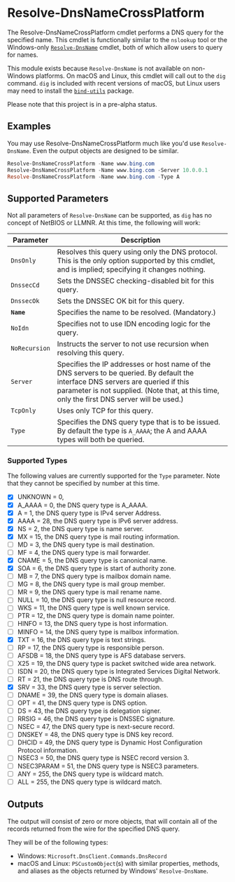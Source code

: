 # Resolve-DnsNameCrossPlatform
The Resolve-DnsNameCrossPlatform cmdlet performs a DNS query for the specified name.  This cmdlet is functionally similar to the `nslookup` tool or the Windows-only [`Resolve-DnsName`](https://docs.microsoft.com/en-us/powershell/module/dnsclient/resolve-dnsname) cmdlet, both of which allow users to query for names.

This module exists because `Resolve-DnsName` is not available on non-Windows platforms.  On macOS and Linux, this cmdlet will call out to the `dig` command.  `dig` is included with recent versions of macOS, but Linux users may need to install the [`bind-utils`](https://github.com/tigeli/bind-utils) package.

Please note that this project is in a pre-alpha status.

## Examples
You may use Resolve-DnsNameCrossPlatform much like you'd use `Resolve-DnsName`.  Even the output objects are designed to be similar.
```powershell
Resolve-DnsNameCrossPlatform -Name www.bing.com
Resolve-DnsNameCrossPlatform -Name www.bing.com -Server 10.0.0.1
Resolve-DnsNameCrossPlatform -Name www.bing.com -Type A
```

## Supported Parameters
Not all parameters of `Resolve-DnsName` can be supported, as `dig` has no concept of NetBIOS or LLMNR.  At this time, the following will work:

Parameter     | Description
------------- | ---------------------
`DnsOnly`     | Resolves this query using only the DNS protocol.  This is the only option supported by this cmdlet, and is implied; specifying it changes nothing.
`DnssecCd`    | Sets the DNSSEC checking-disabled bit for this query.
`DnssecOk`    | Sets the DNSSEC OK bit for this query.
**`Name`**    | Specifies the name to be resolved. (Mandatory.)
`NoIdn`       | Specifies not to use IDN encoding logic for the query.
`NoRecursion` | Instructs the server to not use recursion when resolving this query.
`Server`      | Specifies the IP addresses or host name of the DNS servers to be queried.  By default the interface DNS servers are queried if this parameter is not supplied.  (Note that, at this time, only the first DNS server will be used.)
`TcpOnly`     | Uses only TCP for this query.
`Type`        | Specifies the DNS query type that is to be issued. By default the type is `A_AAAA`; the A and AAAA types will both be queried.

### Supported Types
The following values are currently supported for the `Type` parameter.  Note that they cannot be specified by number at this time.
- [X] UNKNOWN = 0,
- [X] A_AAAA = 0, the DNS query type is A_AAAA.
- [X] A = 1, the DNS query type is IPv4 server Address.
- [X] AAAA = 28, the DNS query type is IPv6 server address.
- [X] NS = 2, the DNS query type is name server.
- [X] MX = 15, the DNS query type is mail routing information.
- [ ] MD = 3, the DNS query type is mail destination.
- [ ] MF = 4, the DNS query type is mail forwarder.
- [X] CNAME = 5, the DNS query type is canonical name.
- [X] SOA = 6, the DNS query type is start of authority zone.
- [ ] MB = 7, the DNS query type is mailbox domain name.
- [ ] MG = 8, the DNS query type is mail group member.
- [ ] MR = 9, the DNS query type is mail rename name.
- [ ] NULL = 10, the DNS query type is null resource record.
- [ ] WKS = 11, the DNS query type is well known service.
- [ ] PTR = 12, the DNS query type is domain name pointer.
- [ ] HINFO = 13, the DNS query type is host information.
- [ ] MINFO = 14, the DNS query type is mailbox information.
- [X] TXT = 16, the DNS query type is text strings.
- [ ] RP = 17, the DNS query type is responsible person.
- [ ] AFSDB = 18, the DNS query type is AFS database servers.
- [ ] X25 = 19, the DNS query type is packet switched wide area network.
- [ ] ISDN = 20, the DNS query type is Integrated Services Digital Network.
- [ ] RT = 21, the DNS query type is DNS route through.
- [X] SRV = 33, the DNS query type is server selection.
- [ ] DNAME = 39, the DNS query type is domain aliases.
- [ ] OPT = 41, the DNS query type is DNS option.
- [ ] DS = 43, the DNS query type is delegation signer.
- [ ] RRSIG = 46, the DNS query type is DNSSEC signature.
- [ ] NSEC = 47, the DNS query type is next-secure record.
- [ ] DNSKEY = 48, the DNS query type is DNS key record.
- [ ] DHCID = 49, the DNS query type is Dynamic Host Configuration Protocol information.
- [ ] NSEC3 = 50, the DNS query type is NSEC record version 3.
- [ ] NSEC3PARAM = 51, the DNS query type is NSEC3 parameters.
- [ ] ANY = 255, the DNS query type is wildcard match.
- [ ] ALL = 255, the DNS query type is wildcard match.

## Outputs
The output will consist of zero or more objects, that will contain all of the records returned from the wire for the specified DNS query.

They will be of the following types:
- Windows: `Microsoft.DnsClient.Commands.DnsRecord`
- macOS and Linux: `PSCustomObject`(s) with similar properties, methods, and aliases as the objects returned by Windows' `Resolve-DnsName`.  
